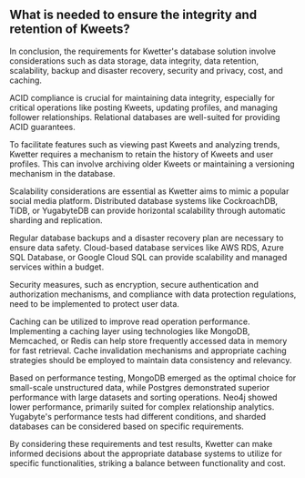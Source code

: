 ## What is needed to ensure the integrity and retention of Kweets?

In conclusion, the requirements for Kwetter's database solution involve considerations such as data storage, data
integrity, data retention, scalability, backup and disaster recovery, security and privacy, cost, and caching.

ACID compliance is crucial for maintaining data integrity, especially for critical operations like posting Kweets,
updating profiles, and managing follower relationships. Relational databases are well-suited for providing ACID
guarantees.

To facilitate features such as viewing past Kweets and analyzing trends, Kwetter requires a mechanism to retain the
history of Kweets and user profiles. This can involve archiving older Kweets or maintaining a versioning mechanism in
the database.

Scalability considerations are essential as Kwetter aims to mimic a popular social media platform. Distributed database
systems like CockroachDB, TiDB, or YugabyteDB can provide horizontal scalability through automatic sharding and
replication.

Regular database backups and a disaster recovery plan are necessary to ensure data safety. Cloud-based database services
like AWS RDS, Azure SQL Database, or Google Cloud SQL can provide scalability and managed services within a budget.

Security measures, such as encryption, secure authentication and authorization mechanisms, and compliance with data
protection regulations, need to be implemented to protect user data.

Caching can be utilized to improve read operation performance. Implementing a caching layer using technologies like
MongoDB, Memcached, or Redis can help store frequently accessed data in memory for fast retrieval. Cache invalidation
mechanisms and appropriate caching strategies should be employed to maintain data consistency and relevancy.

Based on performance testing, MongoDB emerged as the optimal choice for small-scale unstructured data, while Postgres
demonstrated superior performance with large datasets and sorting operations. Neo4j showed lower performance, primarily
suited for complex relationship analytics. Yugabyte's performance tests had different conditions, and sharded databases
can be considered based on specific requirements.

By considering these requirements and test results, Kwetter can make informed decisions about the appropriate database
systems to utilize for specific functionalities, striking a balance between functionality and cost.